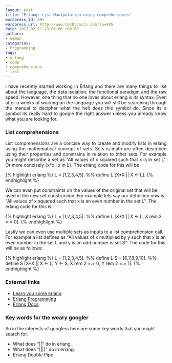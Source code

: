 ```yaml
--- 
layout: post
title: "Erlang: List Manipulation using comprehensions"
wordpress_id: 895
wordpress_url: http://www.techtraits.com/?p=895
date: 2012-02-11 23:06:06 +00:00
authors: 
- usman
categories: 
- Programming
tags:
- erlang
- code
- comprehensions
- list
---
```

<p style="text-align: justify;">
I have recently started working in Erlang and there are many things to like about the language, the data isolation, the functional paradigm and the raw speed. However, one thing that no one loves about erlang is its syntax. Even after a weeks of working on the language you will still be searching through the manual to decipher what the hell does this symbol do. Since its a symbol its really hard to google the right answer unless you already know what you are looking for.</p>

<!--more-->

<h3>List comprehensions</h3>

<p style="text-align: justify;">List comprehensions are a concise way to create and modify lists in erlang using the mathematical concept of sets. Sets is math are often described using their properties and constrains in relation to other sets. For example you might describe a set as "All values of x squared such that x is in set L". Or more concisely {x*x : x in L}. The erlang code for this will be</p>

{% highlight erlang %}
L = [1,2,3,4,5]. %% define L
[X*X || X <- L].
{% endhighlight %}
&nbsp;


<p style="text-align: justify;">

We can even put constraints on the values of the original set that will be used in the new set construction. For example lets say our definition now is "All values of x squared such that x is an even number in the set L". The erlang code for this is:</p>

{% highlight erlang %}
L = [1,2,3,4,5]. %% define L
[X*X || X <- L, X rem 2 =:= 0].
{% endhighlight %}
&nbsp;



<p style="text-align: justify;">

Lastly we can even use multiple sets as inputs to a list comprehension call. For example a list defines as "All values of x multiplied by y such that x is an even number in the set L and y is an odd number is set S". The code for this will be as follows:</p>

{% highlight erlang %}
L = [1,2,3,4,5]. %% define L
S = [6,7,8,9,10]. %% define S
[X*X || X <- L, Y <- S, X rem 2 =:= 0, Y rem 2 =:= 1].
{% endhighlight %}
&nbsp;

<h3>External links</h3>

* [Learn you some erlang](http://learnyousomeerlang.com/starting-out-for-real#list-comprehensions)
* [Erlang Programming](http://en.wikibooks.org/wiki/Erlang_Programming/List_Comprehensions)
* [Erlang Docs](http://www.erlang.org/doc/programming_examples/list_comprehensions.html) 

<h3>Key words for the weary googler</h3>

So in the interests of googlers here are some key words that you might search for.

* What does "||" do in erlang.
* What does "[||]" do in erlang.
* Erlang Double Pipe



